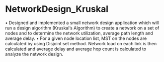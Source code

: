 # NetworkDesign_Kruskal
• Designed and implemented a small network design application which will run a design algorithm (Kruskal’s Algorithm) to create a network on a set of nodes and to determine the network utilization, average path length and average delay. 
• For a given node location list, MST on the nodes are calculated by using Disjoint set method. Network load on each link is then calculated and average delay and average hop count is calculated to analyze the network design. 
